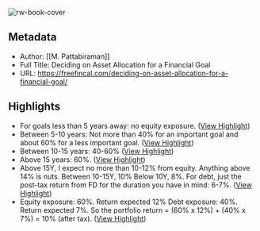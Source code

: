 ![rw-book-cover](https://readwise-assets.s3.amazonaws.com/media/uploaded_book_covers/profile_462572/idea-concept-feature-image.jpg)

## Metadata
- Author: [[M. Pattabiraman]]
- Full Title: Deciding on Asset Allocation for a Financial Goal
- URL: https://freefincal.com/deciding-on-asset-allocation-for-a-financial-goal/

## Highlights
- For goals less than 5 years away: no equity exposure. ([View Highlight](https://read.readwise.io/read/01h2wpp9d6494svvnfhjrd0zn2))
- Between 5-10 years: Not more than 40% for an important goal and about 60% for a less important goal. ([View Highlight](https://read.readwise.io/read/01h2wppfabebrx6fryqt9cq0cv))
- Between 10-15 years: 40-60% ([View Highlight](https://read.readwise.io/read/01h2wppjv9r8vfp1vj86k63gnm))
- Above 15 years: 60%. ([View Highlight](https://read.readwise.io/read/01h2wppnp1fwtwd6tjaxwkdjaf))
- Above 15Y, I expect no more than 10-12% from equity. Anything above 14% is nuts.
  Between 10-15Y, 10%
  Below 10Y, 8%.
  For debt, just the post-tax return from FD for the duration you have in mind: 6-7%. ([View Highlight](https://read.readwise.io/read/01h2wpq88a75v5r4ybzb5mt8t2))
- Equity exposure: 60%. Return expected 12%
  Debt exposure: 40%. Return expected 7%.
  So the portfolio return = (60% x 12%) + (40% x 7%) = 10% (after tax). ([View Highlight](https://read.readwise.io/read/01h2wpqnbc9nyhey81nyp9cp3c))

